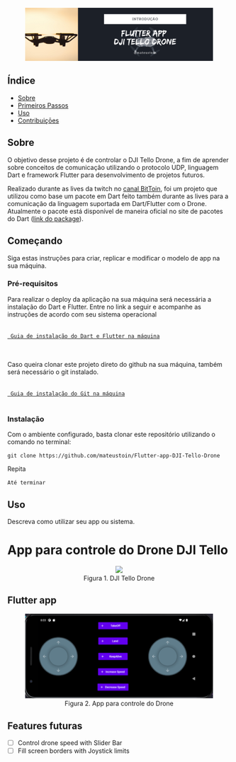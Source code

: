 <figure class="image" align='center'>
    <img src="img/header.png?raw=true">
    <figcaption></figcaption>
</figure>

## Índice
+ [Sobre](#sobre)
+ [Primeiros Passos](#comecando)
+ [Uso](#uso)
+ [Contribuiçōes](../CONTRIBUTING.md)

<h2 id="sobre">Sobre</h2>

O objetivo desse projeto é de controlar o DJI Tello Drone, a fim de aprender sobre conceitos de comunicação utilizando o protocolo UDP, linguagem Dart e framework Flutter para desenvolvimento de projetos futuros.

Realizado durante as lives da twitch no <a href="https://twitch.tv/bittoin">canal BitToin</a>, foi um projeto que utilizou como base um pacote em Dart feito também durante as lives para a comunicação da linguagem suportada em Dart/Flutter com o Drone. Atualmente o pacote está disponível de maneira oficial no site de pacotes do Dart (<a href="https://pub.dev/packages/tello">link do package</a>).

<h2 id="comecando">Começando</h2>

Siga estas instruções para criar, replicar e modificar o modelo de app na sua máquina. 

### Pré-requisitos

Para realizar o deploy da aplicação na sua máquina será necessária a instalação do Dart e Flutter. Entre no link a seguir e acompanhe as instruções de acordo com seu sistema operacional

<code>
<a href="https://flutter.dev/docs/get-started/install"> Guia de instalação do Dart e Flutter na máquina</a>
</code>
<br/>
<br/>

Caso queira clonar este projeto direto do github na sua máquina, também será necessário o git instalado.

<code>
<a href="https://git-scm.com/book/en/v2/Getting-Started-Installing-Git"> Guia de instalação do Git na máquina</a>
</code>
<br/>

### Instalação

Com o ambiente configurado, basta clonar este repositório utilizando o comando no terminal:

```
git clone https://github.com/mateustoin/Flutter-app-DJI-Tello-Drone
```

Repita

```
Até terminar
```

## Uso <a name="uso"></a>
Descreva como utilizar seu app ou sistema.


# App para controle do Drone DJI Tello

<figure class="image" align='center'>
    <img src="https://github.com/mateustoin/Tello-Data-Collector/blob/master/img/tello.png?raw=true">
    <figcaption>Figura 1. DJI Tello Drone</figcaption>
</figure>

## Flutter app

<p>

</p>

<figure class="image" align='center'>
    <img src="img/tela-app.png?raw=true">
    <figcaption>Figura 2. App para controle do Drone</figcaption>
</figure>

## Features futuras

- [ ] Control drone speed with Slider Bar
- [ ] Fill screen borders with Joystick limits